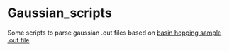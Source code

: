 # Gaussian_scripts
Some scripts to parse gaussian .out files based on [basin hopping sample .out file](https://drive.google.com/file/d/1co6QaqcwAh7FEcw7_wggcJtpdJCmrLRD/view?usp=sharing).
